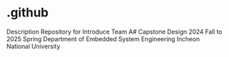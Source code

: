 # .github
Description Repository for Introduce Team A#
Capstone Design 2024 Fall to 2025 Spring
Department of Embedded System Engineering
Incheon National University
